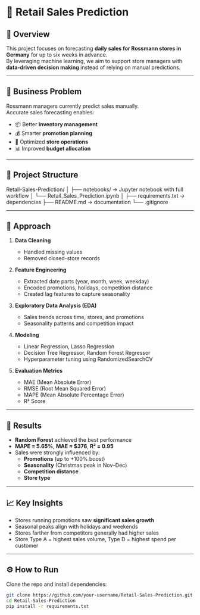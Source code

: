 # 🛒 Retail Sales Prediction

## 📌 Overview
This project focuses on forecasting **daily sales for Rossmann stores in Germany** for up to six weeks in advance.  
By leveraging machine learning, we aim to support store managers with **data-driven decision making** instead of relying on manual predictions.

---

## 🎯 Business Problem
Rossmann managers currently predict sales manually.  
Accurate sales forecasting enables:
- 📦 Better **inventory management**
- 💰 Smarter **promotion planning**
- 🏪 Optimized **store operations**
- 📊 Improved **budget allocation**

---

## 📂 Project Structure
Retail-Sales-Prediction/
│
├── notebooks/ → Jupyter notebook with full workflow
│ └── Retail_Sales_Prediction.ipynb
│
├── requirements.txt → dependencies
├── README.md → documentation
└── .gitignore

---

## 🔑 Approach
1. **Data Cleaning**  
   - Handled missing values  
   - Removed closed-store records  

2. **Feature Engineering**  
   - Extracted date parts (year, month, week, weekday)  
   - Encoded promotions, holidays, competition distance  
   - Created lag features to capture seasonality  

3. **Exploratory Data Analysis (EDA)**  
   - Sales trends across time, stores, and promotions  
   - Seasonality patterns and competition impact  

4. **Modeling**  
   - Linear Regression, Lasso Regression  
   - Decision Tree Regressor, Random Forest Regressor  
   - Hyperparameter tuning using RandomizedSearchCV  

5. **Evaluation Metrics**  
   - MAE (Mean Absolute Error)  
   - RMSE (Root Mean Squared Error)  
   - MAPE (Mean Absolute Percentage Error)  
   - R² Score  

---

## 🚀 Results
- **Random Forest** achieved the best performance  
- **MAPE = 5.65%**, **MAE ≈ $376**, **R² = 0.95**  
- Sales were strongly influenced by:
  - **Promotions** (up to +100% boost)  
  - **Seasonality** (Christmas peak in Nov–Dec)  
  - **Competition distance**  
  - **Store type**  

---

## 📈 Key Insights
- Stores running promotions saw **significant sales growth**  
- Seasonal peaks align with holidays and weekends  
- Stores farther from competitors generally had higher sales  
- Store Type A = highest sales volume, Type D = highest spend per customer  

---

## ⚙️ How to Run
Clone the repo and install dependencies:
```bash
git clone https://github.com/your-username/Retail-Sales-Prediction.git
cd Retail-Sales-Prediction
pip install -r requirements.txt
